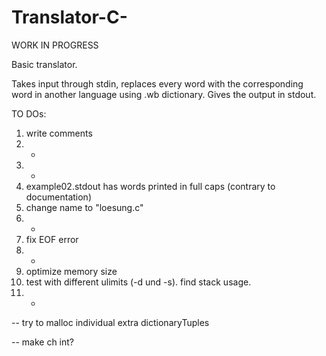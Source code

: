 # Translator-C-

WORK IN PROGRESS

Basic translator.

Takes input through stdin, replaces every word with the corresponding word in another language using .wb dictionary.
Gives the output in stdout.

TO DOs:
1. write comments
2. +
3. +
4. example02.stdout has words printed in full caps (contrary to documentation)
5. change name to "loesung.c"
6. +
7. fix EOF error
8. +
9. optimize memory size
10. test with different ulimits (-d und -s). find stack usage.
11. +

-- try to malloc individual extra dictionaryTuples

-- make ch int?
